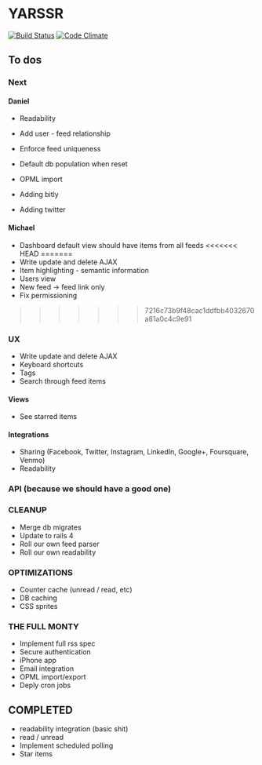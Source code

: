 # YARSSR

[![Build Status](https://travis-ci.org/danielsuo/rss.png)](https://travis-ci.org/danielsuo/rss)
[![Code Climate](https://codeclimate.com/github/danielsuo/rss.png)](https://codeclimate.com/github/danielsuo/rss)

## To dos

### Next
#### Daniel
- Readability
- Add user - feed relationship
- Enforce feed uniqueness
- Default db population when reset
- OPML import

- Adding bitly
- Adding twitter

#### Michael
- Dashboard default view should have items from all feeds
<<<<<<< HEAD
=======
- Write update and delete AJAX
- Item highlighting - semantic information
- Users view
- New feed -> feed link only
- Fix permissioning
>>>>>>> 7216c73b9f48cac1ddfbb4032670a81a0c4c9e91

### UX
- Write update and delete AJAX
- Keyboard shortcuts
- Tags
- Search through feed items

#### Views
- See starred items

#### Integrations
- Sharing (Facebook, Twitter, Instagram, LinkedIn, Google+, Foursquare, Venmo)
- Readability

### API (because we should have a good one)

### CLEANUP
- Merge db migrates
- Update to rails 4
- Roll our own feed parser
- Roll our own readability

### OPTIMIZATIONS
- Counter cache (unread / read, etc)
- DB caching
- CSS sprites

### THE FULL MONTY
- Implement full rss spec
- Secure authentication
- iPhone app
- Email integration
- OPML import/export
- Deply cron jobs

## COMPLETED
- readability integration (basic shit)
- read / unread
- Implement scheduled polling
- Star items
